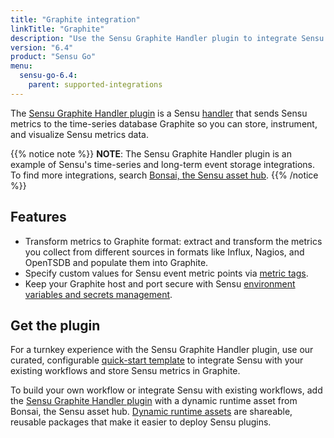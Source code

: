 ```yaml
---
title: "Graphite integration"
linkTitle: "Graphite"
description: "Use the Sensu Graphite Handler plugin to integrate Sensu with your existing Graphite workflows. Read about the features of Sensu's Graphite integration and learn how to get the plugin."
version: "6.4"
product: "Sensu Go"
menu: 
  sensu-go-6.4:
    parent: supported-integrations
---
```


The [Sensu Graphite Handler plugin][2] is a Sensu [handler][1] that sends Sensu metrics to the time-series database Graphite so you can store, instrument, and visualize Sensu metrics data.

{{% notice note %}}
**NOTE**: The Sensu Graphite Handler plugin is an example of Sensu's time-series and long-term event storage integrations.
To find more integrations, search [Bonsai, the Sensu asset hub](https://bonsai.sensu.io/).
{{% /notice %}}

## Features

- Transform metrics to Graphite format: extract and transform the metrics you collect from different sources in formats like Influx, Nagios, and OpenTSDB and populate them into Graphite.
- Specify custom values for Sensu event metric points via [metric tags][4].
- Keep your Graphite host and port secure with Sensu [environment variables and secrets management][6].

## Get the plugin

For a turnkey experience with the Sensu Graphite Handler plugin, use our curated, configurable [quick-start template][5] to integrate Sensu with your existing workflows and store Sensu metrics in Graphite.

To build your own workflow or integrate Sensu with existing workflows, add the [Sensu Graphite Handler plugin][2] with a dynamic runtime asset from Bonsai, the Sensu asset hub.
[Dynamic runtime assets][3] are shareable, reusable packages that make it easier to deploy Sensu plugins.


[1]: ../../../observability-pipeline/observe-process/handlers/
[2]: https://bonsai.sensu.io/assets/sensu/sensu-go-graphite-handler
[3]: ../../assets/
[4]: ../../../observability-pipeline/observe-schedule/checks/#output-metric-tags
[5]: https://github.com/sensu/catalog/blob/main/pipelines/metric-storage/graphite.yaml
[6]: ../../../operations/manage-secrets/
